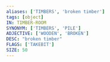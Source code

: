 ```yaml
---
aliases: ['TIMBERS', 'broken timber']
tags: [object]
IN: TIMBER-ROOM
SYNONYM: ['TIMBERS', 'PILE']
ADJECTIVE: ['WOODEN', 'BROKEN']
DESC: "broken timber"
FLAGS: ['TAKEBIT']
SIZE: 50
---
```

